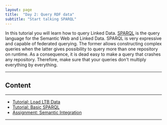```yaml
---
layout: page
title:  "Day 2: Query RDF data"
subtitle: "Start talking SPARQL"
---
```


In this tutorial you will learn how to query Linked Data. 
[SPARQL](http://www.w3.org/TR/sparql11-query/) is the query language for the Semantic Web and Linked Data.
SPARQL is very expressive and capable of federated querying. The former allows constructing complex queries 
when the latter gives possibility to query more than one repository on runtime.
As a consequence, it is dead easy to make a query that crashes any repository. 
Therefore, make sure that your queries don't multiply everything by everything.

---------------

## Content
---
- [Tutorial: Load LTB Data](day2_1.md) 
- [Tutorial: Basic SPARQL](day2_2.md) 
- [Assignment: Semantic Integration](day2_3.md) 

--------------
